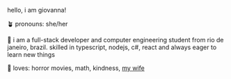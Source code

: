 hello, i am giovanna!

🪴 pronouns: she/her

🌱 i am a full-stack developer and computer engineering student from rio de janeiro, brazil. skilled in typescript, nodejs, c#, react and always eager to learn new things

🌿 loves: horror movies, math, kindness, [my wife](https://github.com/karinaluz1)
